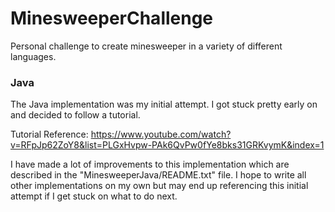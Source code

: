 # MinesweeperChallenge
Personal challenge to create minesweeper in a variety of different languages.

### Java
The Java implementation was my initial attempt. I got stuck pretty early on and decided to follow a tutorial.

Tutorial Reference: https://www.youtube.com/watch?v=RFpJp62ZoY8&list=PLGxHvpw-PAk6QvPw0fYe8bks31GRKvymK&index=1

I have made a lot of improvements to this implementation which are described in the "MinesweeperJava/README.txt" file.
I hope to write all other implementations on my own but may end up referencing this initial attempt if I get stuck on what to do next.

